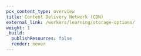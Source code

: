 ```yaml
---
pcx_content_type: overview
title: Content Delivery Network (CDN)
external_link: /workers/learning/storage-options/
weight: 1
_build:
  publishResources: false
  render: never
---
```

